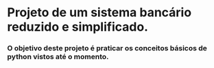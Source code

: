 # Projeto de um sistema bancário reduzido e simplificado.
### O objetivo deste projeto é praticar os conceitos básicos de python vistos até o momento.
